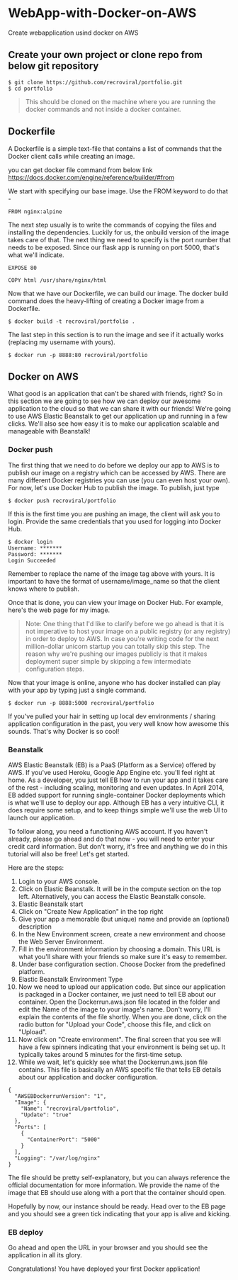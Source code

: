 # WebApp-with-Docker-on-AWS
Create webapplication usind docker on AWS


## Create your own project or clone repo from below git repository

```
$ git clone https://github.com/recroviral/portfolio.git
$ cd portfolio
```

> This should be cloned on the machine where you are running the docker commands and not inside a docker container.

## Dockerfile

A Dockerfile is a simple text-file that contains a list of commands that the Docker client calls while creating an image.

you can get docker file command from below link
https://docs.docker.com/engine/reference/builder/#from


We start with specifying our base image. Use the FROM keyword to do that -

```
FROM nginx:alpine
```
The next step usually is to write the commands of copying the files and installing the dependencies. Luckily for us, the onbuild version of the image takes care of that. The next thing we need to specify is the port number that needs to be exposed. Since our flask app is running on port 5000, that's what we'll indicate.

```
EXPOSE 80

COPY html /usr/share/nginx/html
```

Now that we have our Dockerfile, we can build our image. The docker build command does the heavy-lifting of creating a Docker image from a Dockerfile.

```
$ docker build -t recroviral/portfolio .
```
The last step in this section is to run the image and see if it actually works (replacing my username with yours).

```
$ docker run -p 8888:80 recroviral/portfolio
```


## Docker on AWS

What good is an application that can't be shared with friends, right? So in this section we are going to see how we can deploy our awesome application to the cloud so that we can share it with our friends! We're going to use AWS Elastic Beanstalk to get our application up and running in a few clicks. We'll also see how easy it is to make our application scalable and manageable with Beanstalk!

### Docker push

The first thing that we need to do before we deploy our app to AWS is to publish our image on a registry which can be accessed by AWS. There are many different Docker registries you can use (you can even host your own). For now, let's use Docker Hub to publish the image. To publish, just type

```
$ docker push recroviral/portfolio
```

If this is the first time you are pushing an image, the client will ask you to login. Provide the same credentials that you used for logging into Docker Hub.

```
$ docker login
Username: *******
Password: *******
Login Succeeded
```

Remember to replace the name of the image tag above with yours. It is important to have the format of username/image_name so that the client knows where to publish.

Once that is done, you can view your image on Docker Hub. For example, here's the web page for my image.

> Note: One thing that I'd like to clarify before we go ahead is that it is not imperative to host your image on a public registry (or any registry) in order to deploy to AWS. In case you're writing code for the next million-dollar unicorn startup you can totally skip this step. The reason why we're pushing our images publicly is that it makes deployment super simple by skipping a few intermediate configuration steps.

Now that your image is online, anyone who has docker installed can play with your app by typing just a single command.

```
$ docker run -p 8888:5000 recroviral/portfolio
```

If you've pulled your hair in setting up local dev environments / sharing application configuration in the past, you very well know how awesome this sounds. That's why Docker is so cool!

### Beanstalk

AWS Elastic Beanstalk (EB) is a PaaS (Platform as a Service) offered by AWS. If you've used Heroku, Google App Engine etc. you'll feel right at home. As a developer, you just tell EB how to run your app and it takes care of the rest - including scaling, monitoring and even updates. In April 2014, EB added support for running single-container Docker deployments which is what we'll use to deploy our app. Although EB has a very intuitive CLI, it does require some setup, and to keep things simple we'll use the web UI to launch our application.

To follow along, you need a functioning AWS account. If you haven't already, please go ahead and do that now - you will need to enter your credit card information. But don't worry, it's free and anything we do in this tutorial will also be free! Let's get started.

Here are the steps:

1. Login to your AWS console.
2. Click on Elastic Beanstalk. It will be in the compute section on the top left. Alternatively, you can access the Elastic Beanstalk console.
3. Elastic Beanstalk start
4. Click on "Create New Application" in the top right
5. Give your app a memorable (but unique) name and provide an (optional) description
6. In the New Environment screen, create a new environment and choose the Web Server Environment.
7. Fill in the environment information by choosing a domain. This URL is what you'll share with your friends so make sure it's easy to remember.
8. Under base configuration section. Choose Docker from the predefined platform.
9. Elastic Beanstalk Environment Type
10. Now we need to upload our application code. But since our application is packaged in a Docker container, we just need to tell EB about our container. Open the Dockerrun.aws.json file located in the folder and edit the Name of the image to your image's name. Don't worry, I'll explain the contents of the file shortly. When you are done, click on the radio button for "Upload your Code", choose this file, and click on "Upload".
11. Now click on "Create environment". The final screen that you see will have a few spinners indicating that your environment is being set up. It typically takes around 5 minutes for the first-time setup.
12. While we wait, let's quickly see what the Dockerrun.aws.json file contains. This file is basically an AWS specific file that tells EB details about our application and docker configuration.

```
{
  "AWSEBDockerrunVersion": "1",
  "Image": {
    "Name": "recroviral/portfolio",
    "Update": "true"
  },
  "Ports": [
    {
      "ContainerPort": "5000"
    }
  ],
  "Logging": "/var/log/nginx"
}
```

The file should be pretty self-explanatory, but you can always reference the official documentation for more information. We provide the name of the image that EB should use along with a port that the container should open.

Hopefully by now, our instance should be ready. Head over to the EB page and you should see a green tick indicating that your app is alive and kicking.

### EB deploy

Go ahead and open the URL in your browser and you should see the application in all its glory.

Congratulations! You have deployed your first Docker application! 


